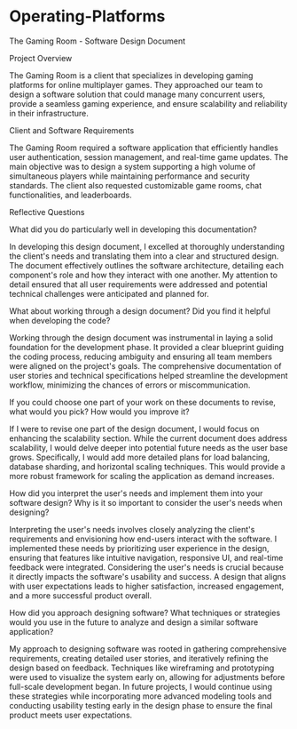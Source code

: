 # Operating-Platforms

The Gaming Room - Software Design Document

Project Overview

The Gaming Room is a client that specializes in developing gaming platforms for online multiplayer games. They approached our team to design a software solution that could manage many concurrent users, provide a seamless gaming experience, and ensure scalability and reliability in their infrastructure.

Client and Software Requirements

The Gaming Room required a software application that efficiently handles user authentication, session management, and real-time game updates. The main objective was to design a system supporting a high volume of simultaneous players while maintaining performance and security standards. The client also requested customizable game rooms, chat functionalities, and leaderboards.

Reflective Questions

What did you do particularly well in developing this documentation?

In developing this design document, I excelled at thoroughly understanding the client's needs and translating them into a clear and structured design. The document effectively outlines the software architecture, detailing each component's role and how they interact with one another. My attention to detail ensured that all user requirements were addressed and potential technical challenges were anticipated and planned for.

What about working through a design document? Did you find it helpful when developing the code?

Working through the design document was instrumental in laying a solid foundation for the development phase. It provided a clear blueprint guiding the coding process, reducing ambiguity and ensuring all team members were aligned on the project's goals. The comprehensive documentation of user stories and technical specifications helped streamline the development workflow, minimizing the chances of errors or miscommunication.

If you could choose one part of your work on these documents to revise, what would you pick? How would you improve it?

If I were to revise one part of the design document, I would focus on enhancing the scalability section. While the current document does address scalability, I would delve deeper into potential future needs as the user base grows. Specifically, I would add more detailed plans for load balancing, database sharding, and horizontal scaling techniques. This would provide a more robust framework for scaling the application as demand increases.

How did you interpret the user's needs and implement them into your software design? Why is it so important to consider the user's needs when designing?

Interpreting the user's needs involves closely analyzing the client's requirements and envisioning how end-users interact with the software. I implemented these needs by prioritizing user experience in the design, ensuring that features like intuitive navigation, responsive UI, and real-time feedback were integrated. Considering the user's needs is crucial because it directly impacts the software's usability and success. A design that aligns with user expectations leads to higher satisfaction, increased engagement, and a more successful product overall.

How did you approach designing software? What techniques or strategies would you use in the future to analyze and design a similar software application?

My approach to designing software was rooted in gathering comprehensive requirements, creating detailed user stories, and iteratively refining the design based on feedback. Techniques like wireframing and prototyping were used to visualize the system early on, allowing for adjustments before full-scale development began. In future projects, I would continue using these strategies while incorporating more advanced modeling tools and conducting usability testing early in the design phase to ensure the final product meets user expectations.
